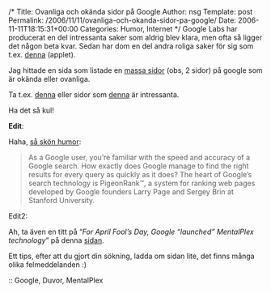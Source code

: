 /*
 Title: Ovanliga och okända sidor på Google
 Author: nsg
 Template: post
 Permalink: /2006/11/11/ovanliga-och-okanda-sidor-pa-google/
 Date: 2006-11-11T18:15:31+00:00
 Categories: Humor, Internet
*/
Google Labs har producerat en del intressanta saker som aldrig blev klara, men ofta så ligger det någon beta kvar. Sedan har dom en del andra roliga saker för sig som t.ex. [denna][1] (applet).

Jag hittade en sida som listade en [massa sidor][2] (obs, 2 sidor) på google som är okända eller ovanliga.

Ta t.ex. [denna][3] eller sidor som [denna][4] är intressanta.

Ha det så kul!

**Edit**:

Haha, [så skön humor][5]:

> As a Google user, you&#8217;re familiar with the speed and accuracy of a Google search. How exactly does Google manage to find the right results for every query as quickly as it does? The heart of Google&#8217;s search technology is PigeonRank™, a system for ranking web pages developed by Google founders Larry Page and Sergey Brin at Stanford University.

Edit2:

Ah, ta även en titt på &#8220;*For April Fool&#8217;s Day, Google &#8220;launched&#8221; MentalPlex technology*&#8221; på denna [sidan][6].

Ett tips, efter att du gjort din sökning, ladda om sidan lite, det finns många olika felmeddelanden :) 

:: Google, Duvor, MentalPlex

<small></small>

 [1]: http://www.google.com/Easter/feature_easter.html
 [2]: http://googlesystem.blogspot.com/2006/04/google-pages-youve-never-seen.html
 [3]: http://www.google.com/holidaylogos.html
 [4]: http://www.google.com/press/zeitgeist/9-11-search.html
 [5]: http://www.google.com/technology/pigeonrank.html
 [6]: http://www.google.com/holidaylogos00.html